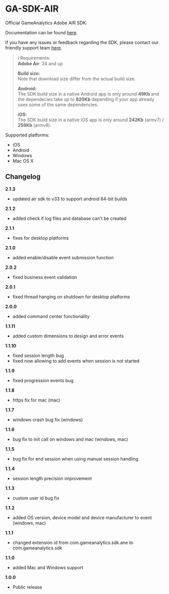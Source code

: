 GA-SDK-AIR
==========

Official GameAnalytics Adobe AIR SDK.

Documentation can be found [here](https://gameanalytics.com/docs/adobe-air-sdk).

If you have any issues or feedback regarding the SDK, please contact our friendly support team [here](https://gameanalytics.com/contact).

> :information_source:
> Requirements:   
> **Adobe Air**: 24 and up   
>   
> **Build size:**   
> Note that download size differ from the actual build size.   
>   
> **Android:**   
> The SDK build size in a native Android app is only around **49Kb** and the dependecies take up to **820Kb** depending if your app already uses some of the same dependencies.   
>   
> **iOS:**   
> The SDK build size in a native iOS app is only around **242Kb** (armv7) / **259Kb** (armv8).

Supported platforms:

* iOS
* Android
* Windows
* Mac OS X

Changelog
---------
<!--(CHANGELOG_TOP)-->
**2.1.3**
* updated air sdk to v33 to support android 64-bit builds

**2.1.2**
* added check if log files and database can't be created

**2.1.1**
* fixes for desktop platforms

**2.1.0**
* added enable/disable event submission function

**2.0.2**
* fixed business event validation

**2.0.1**
* fixed thread hanging on shutdown for desktop platforms

**2.0.0**
* added command center functionality

**1.1.11**
* added custom dimensions to design and error events

**1.1.10**
* fixed session length bug
* fixed now allowing to add events when session is not started

**1.1.9**
* fixed progression events bug

**1.1.8**
* https fix for mac (mac)

**1.1.7**
* windows crash bug fix (windows)

**1.1.6**
* bug fix to init call on windows and mac (windows, mac)

**1.1.5**
* bug fix for end session when using manual session handling

**1.1.4**
* session length precision improvement

**1.1.3**
* custom user id bug fix

**1.1.2**
* added OS version, device model and device manufacturer to event (windows, mac)

**1.1.1**
* changed extension id from com.gameanalytics.sdk.ane to com.gameanalytics.sdk

**1.1.0**
* added Mac and Windows support

**1.0.0**
* Public release
